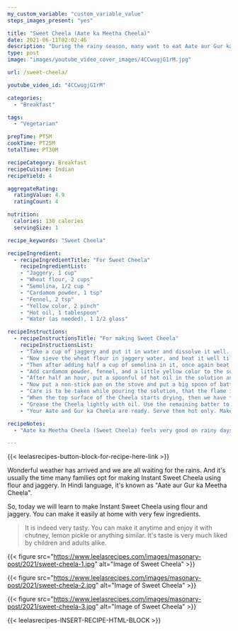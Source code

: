 ```yaml
---
my_custom_variable: "custom_variable_value"
steps_images_present: "yes"

title: "Sweet Cheela (Aate ka Meetha Cheela)"
date: 2021-06-11T02:02:46
description: "During the rainy season, many want to eat Aate aur Gur ka Meetha Cheela (Sweet Cheela). Sweet Cheela needs a few ingredients, and is usually enjoyed it with chutney and lemon pickle."
type: post
image: "images/youtube_video_cover_images/4CCwugjG1rM.jpg"

url: /sweet-cheela/

youtube_video_id: "4CCwugjG1rM"

categories: 
  - "Breakfast"

tags:
  - "Vegetarian"

prepTime: PT5M
cookTime: PT25M
totalTime: PT30M

recipeCategory: Breakfast
recipeCuisine: Indian
recipeYield: 4

aggregateRating:
  ratingValue: 4.9
  ratingCount: 4

nutrition:
  calories: 130 calories
  servingSize: 1

recipe_keywords: "Sweet Cheela"

recipeIngredient:
  - recipeIngredientTitle: "For Sweet Cheela"
    recipeIngredientList:
    - "Jaggery, 1 cup" 
    - "Wheat flour, 2 cups" 
    - "Semolina, 1/2 cup " 
    - "Cardamom powder, 1 tsp" 
    - "Fennel, 2 tsp" 
    - "Yellow color, 2 pinch" 
    - "Hot oil, 1 tablespoon" 
    - "Water (as needed), 1 1/2 glass" 

recipeInstructions:
  - recipeInstructionsTitle: "For making Sweet Cheela"
    recipeInstructionsList:
    - "Take a cup of jaggery and put it in water and dissolve it well. After that filter the jaggery water." 
    - "Now sieve the wheat flour in jaggery water, and beat it well till the lumps disappear." 
    - "Then after adding half a cup of semolina in it, once again beat the solution well." 
    - "Add cardamom powder, fennel, and a little yellow color to the solution and mix.Keep the above solution for half an hour at rest. " 
    - "After half an hour, put a spoonful of hot oil in the solution and mix it well. The batter for making cheela is ready." 
    - "Now put a non-stick pan on the stove and put a big spoon of batter in it and spread it with the help of a spoon." 
    - "Care is to be taken while pouring the solution, that the flame is to be kept low, and after spreading the solution completely, the flame is to be turned medium." 
    - "When the top surface of the Cheela starts drying, then we have to turn the cheela and roast the other side well." 
    - "Grease the Cheela lightly with oil. Use the remaining batter to make other cheela in a similar way. " 
    - "Your Aate and Gur ka Cheela are ready. Serve them hot only. Make and eat them anytime your heart desires. " 

recipeNotes:
  - "Aate ka Meetha Cheela (Sweet Cheela) feels very good on rainy days. You can eat them with any chutney or pickle." 

---
```


{{< leelasrecipes-button-block-for-recipe-here-link >}}

Wonderful weather has arrived and we are all waiting for the rains. And it's usually the time many families opt for making Instant Sweet Cheela using flour and jaggery. In Hindi language, it's known as "Aate aur Gur ka Meetha Cheela".

So, today we will learn to make Instant Sweet Cheela using flour and jaggery. You can make it easily at home with very few ingredients. 

> It is indeed very tasty. You can make it anytime and enjoy it with chutney, lemon pickle or anything similar. It's taste is very much liked by children and adults alike. 

{{< figure src="https://www.leelasrecipes.com/images/masonary-post/2021/sweet-cheela-1.jpg" alt="Image of Sweet Cheela" >}}

{{< figure src="https://www.leelasrecipes.com/images/masonary-post/2021/sweet-cheela-2.jpg" alt="Image of Sweet Cheela" >}}

{{< figure src="https://www.leelasrecipes.com/images/masonary-post/2021/sweet-cheela-3.jpg" alt="Image of Sweet Cheela" >}}

{{< leelasrecipes-INSERT-RECIPE-HTML-BLOCK >}}

